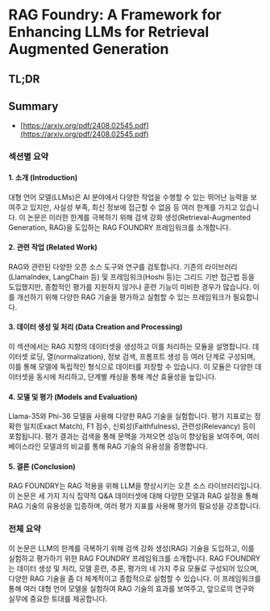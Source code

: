 # RAG Foundry: A Framework for Enhancing LLMs for Retrieval Augmented Generation
## TL;DR
## Summary
- [https://arxiv.org/pdf/2408.02545.pdf](https://arxiv.org/pdf/2408.02545.pdf)

### 섹션별 요약

#### 1. 소개 (Introduction)
대형 언어 모델(LLMs)은 AI 분야에서 다양한 작업을 수행할 수 있는 뛰어난 능력을 보여주고 있지만, 사실성 부족, 최신 정보에 접근할 수 없음 등 여러 한계를 가지고 있습니다. 이 논문은 이러한 한계를 극복하기 위해 검색 강화 생성(Retrieval-Augmented Generation, RAG)을 도입하는 RAG FOUNDRY 프레임워크를 소개합니다.

#### 2. 관련 작업 (Related Work)
RAG와 관련된 다양한 오픈 소스 도구와 연구를 검토합니다. 기존의 라이브러리(LlamaIndex, LangChain 등) 및 프레임워크(Hoshi 등)는 그리드 기반 접근법 등을 도입했지만, 종합적인 평가를 지원하지 않거나 훈련 기능이 미비한 경우가 많습니다. 이를 개선하기 위해 다양한 RAG 기술을 평가하고 실험할 수 있는 프레임워크가 필요합니다.

#### 3. 데이터 생성 및 처리 (Data Creation and Processing)
이 섹션에서는 RAG 지향의 데이터셋을 생성하고 이를 처리하는 모듈을 설명합니다. 데이터셋 로딩, 열(normalization), 정보 검색, 프롬프트 생성 등 여러 단계로 구성되며, 이를 통해 모델에 독립적인 형식으로 데이터를 저장할 수 있습니다. 이 모듈은 다양한 데이터셋을 동시에 처리하고, 단계별 캐싱을 통해 계산 효율성을 높입니다.

#### 4. 모델 및 평가 (Models and Evaluation)
Llama-35와 Phi-36 모델을 사용해 다양한 RAG 기술을 실험합니다. 평가 지표로는 정확한 일치(Exact Match), F1 점수, 신뢰성(Faithfulness), 관련성(Relevancy) 등이 포함됩니다. 평가 결과는 검색을 통해 문맥을 가져오면 성능이 향상됨을 보여주며, 여러 베이스라인 모델과의 비교를 통해 RAG 기술의 유용성을 증명합니다.

#### 5. 결론 (Conclusion)
RAG FOUNDRY는 RAG 적용을 위해 LLM을 향상시키는 오픈 소스 라이브러리입니다. 이 논문은 세 가지 지식 집약적 Q&A 데이터셋에 대해 다양한 모델과 RAG 설정을 통해 RAG 기술의 유용성을 입증하며, 여러 평가 지표를 사용해 평가의 필요성을 강조합니다.

### 전체 요약
이 논문은 LLM의 한계를 극복하기 위해 검색 강화 생성(RAG) 기술을 도입하고, 이를 실험하고 평가하기 위한 RAG FOUNDRY 프레임워크를 소개합니다. RAG FOUNDRY는 데이터 생성 및 처리, 모델 훈련, 추론, 평가의 네 가지 주요 모듈로 구성되어 있으며, 다양한 RAG 기술을 좀 더 체계적이고 종합적으로 실험할 수 있습니다. 이 프레임워크를 통해 여러 대형 언어 모델을 실험하여 RAG 기술의 효과를 보여주고, 앞으로의 연구와 실무에 중요한 토대를 제공합니다.